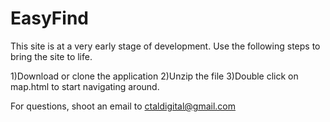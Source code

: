 # EasyFind
This site is at a very early stage of development.
Use the following steps to bring the site to life.

1)Download or clone the application
2)Unzip the file
3)Double click on map.html to start navigating around.

For questions, shoot an email to ctaldigital@gmail.com 
